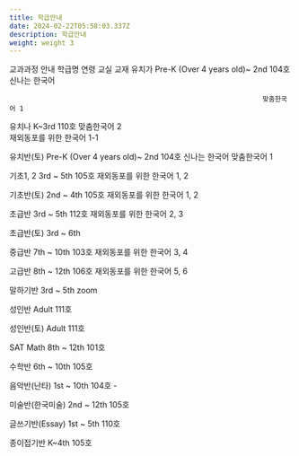 ```yaml
---
title: 학급안내
date: 2024-02-22T05:58:03.337Z
description: 학급안내
weight: weight 3
---
```

교과과정 안내
학급명	            연령	            교실                       교재	
유치가   Pre-K (Over 4 years old)~ 2nd      104호	           신나는 한국어
                                                                                                                                    
                                                                   맞춤한국어 1

유치나	            K~3rd                   110호	           맞춤한국어 2                                                                                           
                                                          재외동포를 위한 한국어 1-1

유치반(토) Pre-K (Over 4 years old)~ 2nd    104호	           신나는 한국어
                                                                   맞춤한국어 1

기초1, 2         3rd ~ 5th	            105호	 재외동포를 위한 한국어 1, 2

기초반(토)	 2nd ~ 4th	            105호	 재외동포를 위한 한국어 1, 2

초급반 	         3rd ~ 5th	            112호	 재외동포를 위한 한국어 2, 3

초급반(토)       3rd ~ 6th

중급반	         7th ~ 10th 	            103호	 재외동포를 위한 한국어 3, 4

고급반	         8th ~ 12th	            106호	 재외동포를 위한 한국어 5, 6

말하기반	 3rd ~ 5th	            zoom	 

성인반	           Adult	            111호	

성인반(토)	   Adult	            111호	

SAT Math	 8th ~ 12th	            101호	

수학반	         6th ~ 10th 	            105호	

음악반(난타)	 1st ~ 10th	            104호	-
  
미술반(한국미술)  2nd ~ 12th	            105호	

글쓰기반(Essay)	  1st ~ 5th	            110호	

종이접기반	  K~4th 	            105호

